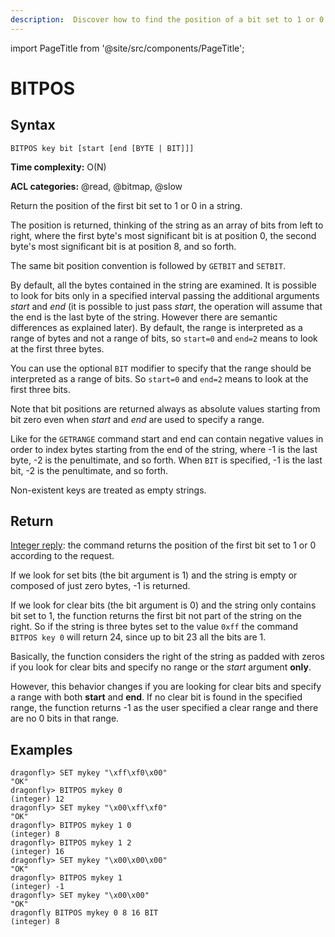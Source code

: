 ```yaml
---
description:  Discover how to find the position of a bit set to 1 or 0 in a string with Redis BITPOS.
---
```


import PageTitle from '@site/src/components/PageTitle';

# BITPOS

<PageTitle title="Redis BITPOS Command (Documentation) | Dragonfly" />

## Syntax

    BITPOS key bit [start [end [BYTE | BIT]]]

**Time complexity:** O(N)

**ACL categories:** @read, @bitmap, @slow

Return the position of the first bit set to 1 or 0 in a string.

The position is returned, thinking of the string as an array of bits from left to
right, where the first byte's most significant bit is at position 0, the second
byte's most significant bit is at position 8, and so forth.

The same bit position convention is followed by `GETBIT` and `SETBIT`.

By default, all the bytes contained in the string are examined.
It is possible to look for bits only in a specified interval passing the additional arguments _start_ and _end_ (it is possible to just pass _start_, the operation will assume that the end is the last byte of the string. However there are semantic differences as explained later).
By default, the range is interpreted as a range of bytes and not a range of bits, so `start=0` and `end=2` means to look at the first three bytes.

You can use the optional `BIT` modifier to specify that the range should be interpreted as a range of bits.
So `start=0` and `end=2` means to look at the first three bits.

Note that bit positions are returned always as absolute values starting from bit zero even when _start_ and _end_ are used to specify a range.

Like for the `GETRANGE` command start and end can contain negative values in
order to index bytes starting from the end of the string, where -1 is the last
byte, -2 is the penultimate, and so forth. When `BIT` is specified, -1 is the last
bit, -2 is the penultimate, and so forth.

Non-existent keys are treated as empty strings.

## Return

[Integer reply](https://redis.io/docs/reference/protocol-spec/#integers): the command returns the position of the first bit set to 1 or 0 according to the request.

If we look for set bits (the bit argument is 1) and the string is empty or composed of just zero bytes, -1 is returned.

If we look for clear bits (the bit argument is 0) and the string only contains bit set to 1, the function returns the first bit not part of the string on the right. So if the string is three bytes set to the value `0xff` the command `BITPOS key 0` will return 24, since up to bit 23 all the bits are 1.

Basically, the function considers the right of the string as padded with zeros if you look for clear bits and specify no range or the _start_ argument **only**.

However, this behavior changes if you are looking for clear bits and specify a range with both __start__ and __end__. If no clear bit is found in the specified range, the function returns -1 as the user specified a clear range and there are no 0 bits in that range.

## Examples

```shell
dragonfly> SET mykey "\xff\xf0\x00"
"OK"
dragonfly> BITPOS mykey 0
(integer) 12 
dragonfly> SET mykey "\x00\xff\xf0"
"OK"
dragonfly> BITPOS mykey 1 0
(integer) 8
dragonfly> BITPOS mykey 1 2
(integer) 16
dragonfly> SET mykey "\x00\x00\x00"
"OK"
dragonfly> BITPOS mykey 1
(integer) -1
dragonfly> SET mykey "\x00\x00"
"OK"
dragonfly BITPOS mykey 0 8 16 BIT
(integer) 8
```
